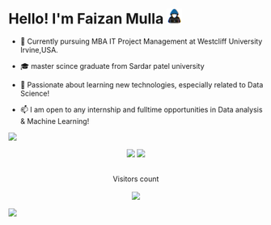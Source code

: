 <h1 >Hello! I'm Faizan Mulla <img src="https://github.com/0xAbdulKhalid/0xAbdulKhalid/raw/main/assets/mdImages/about_me.gif"width="30px"></h1> 

- 🎯 Currently pursuing MBA IT Project Management at Westcliff University Irvine,USA. 

- :mortar_board: master scince graduate from Sardar patel university

- :blue_book: Passionate about learning new technologies, especially related to Data Science!
  
- :mailbox: I am open to any internship and fulltime opportunities in Data analysis & Machine Learning!

</div>

<img src="https://user-images.githubusercontent.com/73097560/115834477-dbab4500-a447-11eb-908a-139a6edaec5c.gif">


<p align="center">
  <img height="195" width="auto" src="https://github-readme-stats.vercel.app/api?username=harrypatel01&theme=material-palenight&hide_border=false&include_all_commits=false&count_private=false">
  <img height="195" width="auto" src="https://github-readme-stats.vercel.app/api/top-langs/?username=harrypatel01&theme=material-palenight&hide_border=false&include_all_commits=false&count_private=false&layout=compact">

  <br>
  <br>

</p>

<p align="center"> 
  Visitors count <br><br>
  <img src="https://profile-counter.glitch.me/harrypatel01/count.svg" />
</p>

<img src="https://user-images.githubusercontent.com/73097560/115834477-dbab4500-a447-11eb-908a-139a6edaec5c.gif">

